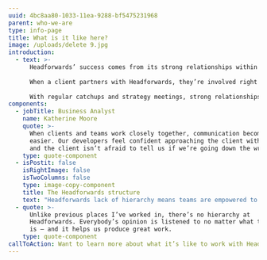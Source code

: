 ```yaml
---
uuid: 4bc8aa80-1033-11ea-9288-bf5475231968
parent: who-we-are
type: info-page
title: What is it like here?
image: /uploads/delete 9.jpg
introduction:
  - text: >-
      Headforwards’ success comes from its strong relationships within teams, collaborative nature with clients, and effective communication throughout projects.
      
      When a client partners with Headforwards, they’re involved right from the beginning—during initial team creation, developer interviews, and the project kick-off.
      
      With regular catchups and strategy meetings, strong relationships between clients and teams grow fast, and communication is made easy throughout the entire project.
components:
  - jobTitle: Business Analyst
    name: Katherine Moore
    quote: >-
      When clients and teams work closely together, communication becomes much
      easier. Our developers feel confident approaching the client with issues,
      and the client isn’t afraid to tell us if we’re going down the wrong path.
    type: quote-component
  - isPostit: false
    isRightImage: false
    isTwoColumns: false
    type: image-copy-component
    title: The Headforwards structure
    text: "Headforwards lack of hierarchy means teams are empowered to self-organise, play to each other’s strengths, and collaborate effectively—and clients see massive value from this.\r\n\nEvery team is built to create the perfect balance of skills, and individuals are encouraged to focus on what they do best, which means the client gets the most out of every person assigned to their project."
  - quote: >-
      Unlike previous places I’ve worked in, there’s no hierarchy at
      Headforwards. Everybody’s opinion is listened to no matter what their role
      is – and it helps us produce great work.
    type: quote-component
callToAction: Want to learn more about what it’s like to work with Headforwards?
---
```

